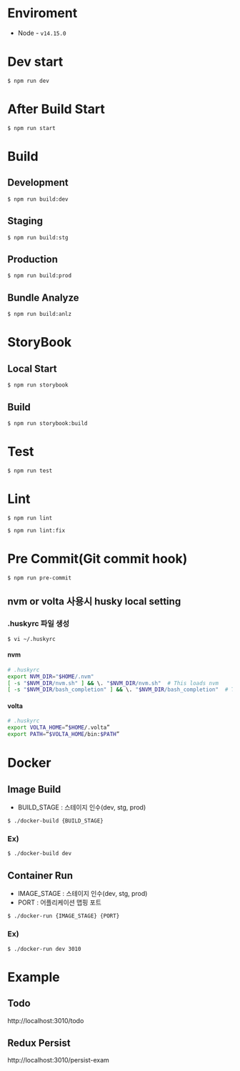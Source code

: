 # Enviroment

- Node - `v14.15.0`

# Dev start

```shell
$ npm run dev
```

# After Build Start

```shell
$ npm run start
```

# Build

## Development

```shell
$ npm run build:dev
```

## Staging

```shell
$ npm run build:stg
```

## Production

```shell
$ npm run build:prod
```

## Bundle Analyze

```shell
$ npm run build:anlz
```

# StoryBook

## Local Start

```shell
$ npm run storybook
```

## Build

```shell
$ npm run storybook:build
```

# Test

```shell
$ npm run test
```

# Lint

```shell
$ npm run lint
```

```shell
$ npm run lint:fix
```

# Pre Commit(Git commit hook)

```shell
$ npm run pre-commit
```

## nvm or volta 사용시 husky local setting

### .huskyrc 파일 생성

```shell
$ vi ~/.huskyrc
```

#### nvm

```bash
# .huskyrc
export NVM_DIR="$HOME/.nvm"
[ -s "$NVM_DIR/nvm.sh" ] && \. "$NVM_DIR/nvm.sh"  # This loads nvm
[ -s "$NVM_DIR/bash_completion" ] && \. "$NVM_DIR/bash_completion"  # This loads nvm bash_completion
```

#### volta

```bash
# .huskyrc
export VOLTA_HOME=“$HOME/.volta”
export PATH=“$VOLTA_HOME/bin:$PATH”
```

# Docker

## Image Build

- BUILD_STAGE : 스테이지 인수(dev, stg, prod)

```shell
$ ./docker-build {BUILD_STAGE}
```

### Ex)

```shell
$ ./docker-build dev
```

## Container Run

- IMAGE_STAGE : 스테이지 인수(dev, stg, prod)
- PORT : 어플리케이션 맵핑 포트

```shell
$ ./docker-run {IMAGE_STAGE} {PORT}
```

### Ex)

```shell
$ ./docker-run dev 3010
```

# Example

## Todo

http://localhost:3010/todo

## Redux Persist

http://localhost:3010/persist-exam
